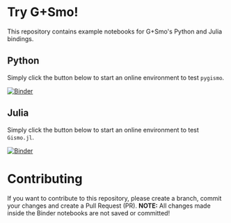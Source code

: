 # Try G+Smo!

This repository contains example notebooks for G+Smo's Python and Julia bindings.

## Python
Simply click the button below to start an online environment to test `pygismo`.

[![Binder](https://mybinder.org/badge_logo.svg)](https://mybinder.org/v2/gh/gismo/try_gismo/binder?urlpath=git-pull%3Frepo%3Dhttps%253A%252F%252Fgithub.com%252Fgismo%252Ftry_gismo%26urlpath%3Dlab%252Ftree%252Ftry_gismo%252Fpython%252F%26branch%3Dmain)

## Julia
Simply click the button below to start an online environment to test `Gismo.jl`.

[![Binder](https://mybinder.org/badge_logo.svg)](https://mybinder.org/v2/gh/gismo/try_gismo/HEAD?labpath=julia)

# Contributing

If you want to contribute to this repository, please create a branch, commit your changes and create a Pull Request (PR).
**NOTE:** All changes made inside the Binder notebooks are not saved or committed!
